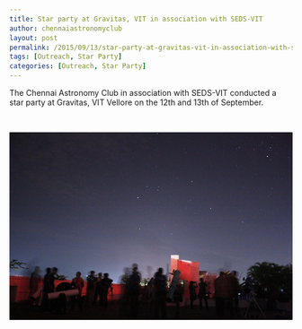 ```yaml
---
title: Star party at Gravitas, VIT in association with SEDS-VIT
author: chennaiastronomyclub
layout: post
permalink: /2015/09/13/star-party-at-gravitas-vit-in-association-with-seds-vit/
tags: [Outreach, Star Party]
categories: [Outreach, Star Party]
---
```

The Chennai Astronomy Club in association with SEDS-VIT conducted a star party at Gravitas, VIT Vellore on the 12th and 13th of September.

&nbsp;

![All eyes on the skies.](/img/seds-vit.jpg)